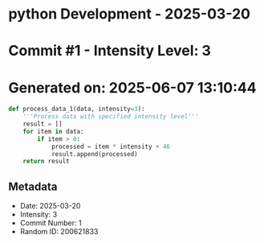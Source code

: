 ﻿# python Development - 2025-03-20
# Commit #1 - Intensity Level: 3
# Generated on: 2025-06-07 13:10:44
```python
def process_data_1(data, intensity=3):
    '''Process data with specified intensity level'''
    result = []
    for item in data:
        if item > 0:
            processed = item * intensity + 46
            result.append(processed)
    return result
```
## Metadata
- Date: 2025-03-20
- Intensity: 3
- Commit Number: 1
- Random ID: 200621833
